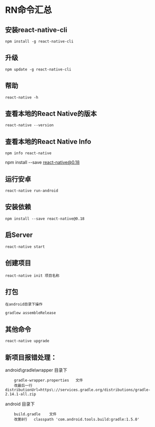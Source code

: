 
# RN命令汇总


## 安装react-native-cli
```
npm install -g react-native-cli
```

## 升级
```
npm update -g react-native-cli
```

## 帮助
```
react-native -h
```

## 查看本地的React Native的版本
```
react-native --version
```

## 查看本地的React Native Info
```
npm info react-native
```

npm install --save react-native@0.18

## 运行安卓
```
react-native run-android
```

## 安装依赖
```
npm install --save react-native@0.18
```

## 启Server
```
react-native start
```

## 创建项目
```
react-native init 项目名称
```


## 打包
```
在android目录下操作

gradlew assembleRelease
```

## 其他命令
```
react-native upgrade
```





## 新项目报错处理：

android\gradle\wrapper    目录下
```
	gradle-wrapper.properties   文件
	改最后一行  distributionUrl=https\://services.gradle.org/distributions/gradle-2.14.1-all.zip
```

android 目录下
```
	build.gradle    文件 
	改第8行   classpath 'com.android.tools.build:gradle:1.5.0'
```


